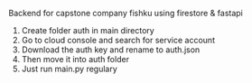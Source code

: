 Backend for capstone company fishku using firestore & fastapi

1. Create folder auth in main directory
2. Go to cloud console and search for service account
3. Download the auth key and rename to auth.json
4. Then move it into auth folder
5. Just run main.py regulary
